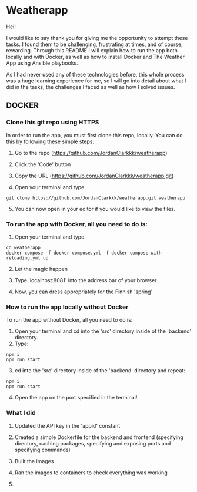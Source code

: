 # Weatherapp

Hei!

I would like to say thank you for giving me the opportunity to attempt these tasks. I found them to be challenging, frustrating at times, and of course, rewarding. Through this README I will explain how to run the app both locally and with Docker, as well as how to install Docker and The Weather App using Ansible playbooks. 

As I had never used any of these technologies before, this whole process was a huge learning experience for me, so I will go into detail about what I did in the tasks, the challenges I faced as well as how I solved issues.

## DOCKER

### Clone this git repo using HTTPS

In order to run the app, you must first clone this repo, locally.
You can do this by following these simple steps:

1. Go to the repo (https://github.com/JordanClarkkk/weatherapp)

2. Click the 'Code' button

3. Copy the URL (https://github.com/JordanClarkkk/weatherapp.git)

4. Open your terminal and type 
```
git clone https://github.com/JordanClarkkk/weatherapp.git weatherapp
```
5. You can now open in your editor if you would like to view the files.

### To run the app with Docker, all you need to do is:

1. Open your terminal and type
```
cd weatherapp
docker-compose -f docker-compose.yml -f docker-compose-with-reloading.yml up
```
2. Let the magic happen

3. Type 'localhost:8081' into the address bar of your browser

4. Now, you can dress appropriately for the Finnish 'spring'


### How to run the app locally without Docker

To run the app without Docker, all you need to do is:

1. Open your terminal and cd into the 'src' directory inside of the 'backend' directory.
2. Type:
```
npm i
npm run start
```
3. cd into the 'src' directory inside of the 'backend' directory and repeat:
```
npm i
npm run start
```
4. Open the app on the port specified in the terminal!


### What I did

1. Updated the API key in the 'appid' constant

2. Created a simple Dockerfile for the backend and frontend (specifying directory, caching packages, specifying and exposing ports and specifying commands)

3. Built the images

4. Ran the images to containers to check everything was working

5. 